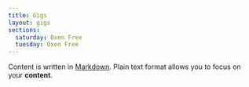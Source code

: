 ```yaml
---
title: Gigs
layout: gigs
sections:
  saturday: Oxen Free
  tuesday: Oxen Free
---
```


Content is written in [Markdown](https://learnxinyminutes.com/docs/markdown/). Plain text format allows you to focus on your **content**.
